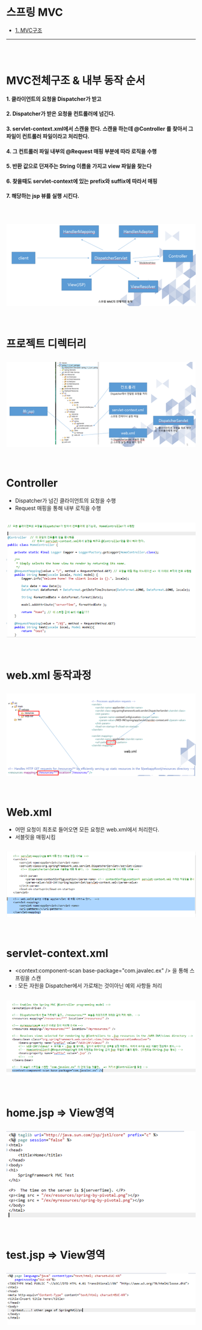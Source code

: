 # 스프링 MVC

* [1. MVC구조](#MVC구조)

<hr/>

<br/>
<br/>

# MVC전체구조 & 내부 동작 순서
#### 1. 클라이언트의 요청을 Dispatcher가 받고
#### 2. Dispatcher가 받은 요청을 컨트롤러에 넘긴다.
#### 3. servlet-context.xml에서 스캔을 한다. 스캔을 하는데 @Controller 를 찾아서 그 파일이 컨트롤러 파일이라고 처리한다.
#### 4. 그 컨트롤러 파일 내부의 @Request 매핑 부분에 따라 로직을 수행
#### 5. 반환 값으로 던져주는 String 이름을 가지고 view 파일을 찾는다
#### 6. 찾을때도 servlet-context에 있는 prefix와 suffix에 따라서 매핑
#### 7. 해당하는 jsp 뷰를 실행 시킨다.
  
<br/>

## ![사진](https://github.com/leedongjoon121/SpringFramework_study/blob/lecture12/document_img/theory_MVC.PNG?raw=true)


<br/>

# 프로젝트 디렉터리
## ![사진](https://github.com/leedongjoon121/SpringFramework_study/blob/lecture12/document_img/theory_pro.PNG?raw=true)


<br/>

# Controller
- Dispatcher가 넘긴 클라이언트의 요청을 수행
- Request 매핑을 통해 내부 로직을 수행
## ![사진](https://github.com/leedongjoon121/SpringFramework_study/blob/lecture12/document_img/HomeController_java.PNG?raw=true)


<br/>

# web.xml 동작과정
## ![사진](https://github.com/leedongjoon121/SpringFramework_study/blob/lecture12/document_img/theory_xml.PNG?raw=true)



<br/>

# Web.xml
- 어떤 요청이 최초로 들어오면 모든 요청은 web.xml에서 처리한다.
- 서블릿을 매핑시킴
## ![사진](https://github.com/leedongjoon121/SpringFramework_study/blob/lecture12/document_img/web_xml.PNG?raw=true)


<br/>

# servlet-context.xml
- <context:component-scan base-package="com.javalec.ex" /> 을 통해 스프링을 스캔
- <resources mapping="" location="" /> : 모든 자원을 Dispatcher에서 가로채는 것이아닌 예외 사항들 처리
## ![사진](https://github.com/leedongjoon121/SpringFramework_study/blob/lecture12/document_img/servelt-context_xml.PNG?raw=true)



<br/>

# home.jsp => View영역
## ![사진](https://github.com/leedongjoon121/SpringFramework_study/blob/lecture12/document_img/home_jsp.PNG?raw=true)


<br/>

# test.jsp => View영역
## ![사진](https://github.com/leedongjoon121/SpringFramework_study/blob/lecture12/document_img/test_jsp.PNG?raw=true)

